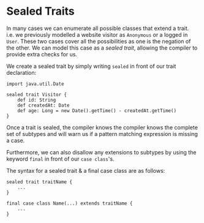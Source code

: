 # Sealed Traits

In many cases we can enumerate all possible classes that extend a trait. \
i.e. we previously modelled a website visitor as `Anonymous` or a logged in `User`. These two cases cover all the possibilities as one is the negation of the other.
We can model this case as a *sealed trait*, allowing the compiler to provide extra checks for us.

We create a sealed trait by simply writing `sealed` in front of our trait declaration:
```
import java.util.Date

sealed trait Visitor {
    def id: String
    def createdAt: Date
    def age: Long = new Date().getTime() - createdAt.getTime()
}
```
Once a trait is sealed, the compiler knows the compiler knows the complete set of subtypes and will warn us if a pattern matching expression is missing a case.

Furthermore, we can also disallow any extensions to subtypes by using the keyword `final` in front of our `case class`'s.

The syntax for a sealed trait & a final case class are as follows:
```
sealed trait traitName {
    ...
}

final case class Name(...) extends traitName {
    ...
}
```